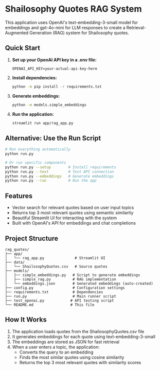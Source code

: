 # Shailosophy Quotes RAG System

This application uses OpenAI's text-embedding-3-small model for embeddings and gpt-4o-mini for LLM responses to create a Retrieval-Augmented Generation (RAG) system for Shailosophy quotes.

## Quick Start

1. **Set up your OpenAI API key in a .env file:**
   ```
   OPENAI_API_KEY=your-actual-api-key-here
   ```

2. **Install dependencies:**
   ```bash
   python -m pip install -r requirements.txt
   ```

3. **Generate embeddings:**
   ```bash
   python -m models.simple_embeddings
   ```

4. **Run the application:**
   ```bash
   streamlit run app/rag_app.py
   ```

## Alternative: Use the Run Script

```bash
# Run everything automatically
python run.py

# Or run specific components
python run.py --setup        # Install requirements
python run.py --test         # Test API connection
python run.py --embeddings   # Generate embeddings
python run.py --run          # Run the app
```

## Features

- Vector search for relevant quotes based on user input topics
- Returns top 3 most relevant quotes using semantic similarity
- Beautiful Streamlit UI for interacting with the system
- Built with OpenAI's API for embeddings and chat completions

## Project Structure

```
rag_quotes/
├── app/
│   └── rag_app.py              # Streamlit UI
├── data/
│   └── ShailosophyQuotes.csv   # Source quotes
├── models/
│   ├── simple_embeddings.py   # Script to generate embeddings
│   ├── simple_rag.py          # RAG implementation
│   └── embeddings.json        # Generated embeddings (auto-created)
├── config.py                  # Configuration settings
├── requirements.txt           # Dependencies
├── run.py                     # Main runner script
├── test_openai.py            # API testing script
└── README.md                 # This file
```

## How It Works

1. The application loads quotes from the ShailosophyQuotes.csv file
2. It generates embeddings for each quote using text-embedding-3-small
3. The embeddings are stored as JSON for fast retrieval
4. When a user enters a topic, the application:
   - Converts the query to an embedding
   - Finds the most similar quotes using cosine similarity
   - Returns the top 3 most relevant quotes with similarity scores